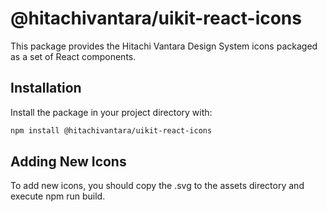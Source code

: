 # @hitachivantara/uikit-react-icons

This package provides the Hitachi Vantara Design System icons packaged as a set of React components.

## Installation

Install the package in your project directory with:

```sh
npm install @hitachivantara/uikit-react-icons
```

## Adding New Icons

To add new icons, you should copy the .svg to the assets directory and execute npm run build.

